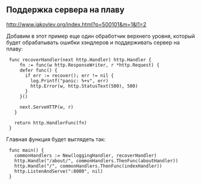 ## Поддержка сервера на плаву
http://www.iakovlev.org/index.html?p=500101&m=1&l1=2

Добавим в этот пример еще один обработчик верхнего уровня, который будет обрабатывать ошибки хэндлеров и поддерживать сервер на плаву:


```golang
 func recoverHandler(next http.Handler) http.Handler {
     fn := func(w http.ResponseWriter, r *http.Request) {
     defer func() {
       if err := recover(); err != nil {
         log.Printf("panic: %+v", err)
         http.Error(w, http.StatusText(500), 500)
       }
     }()
 
     next.ServeHTTP(w, r)
   }
 
   return http.HandlerFunc(fn)
 }
 ```
 
Главная функция будет выглядеть так:

```golang
 func main() {
   commonHandlers := New(loggingHandler, recoverHandler)
   http.Handle("/about/", commonHandlers.ThenFunc(aboutHandler))
   http.Handle("/", commonHandlers.ThenFunc(indexHandler))
   http.ListenAndServe(":8000", nil)
 }
 ```
